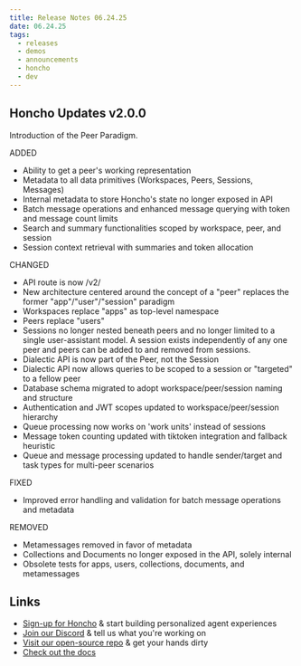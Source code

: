 ```yaml
---
title: Release Notes 06.24.25
date: 06.24.25
tags:
  - releases
  - demos
  - announcements
  - honcho
  - dev
---
```


## Honcho Updates v2.0.0

Introduction of the Peer Paradigm.

ADDED

- Ability to get a peer's working representation
- Metadata to all data primitives (Workspaces, Peers, Sessions, Messages)
- Internal metadata to store Honcho's state no longer exposed in API
- Batch message operations and enhanced message querying with token and message count limits
- Search and summary functionalities scoped by workspace, peer, and session
- Session context retrieval with summaries and token allocation

CHANGED

- API route is now /v2/
- New architecture centered around the concept of a "peer" replaces the former "app"/"user"/"session" paradigm
- Workspaces replace "apps" as top-level namespace
- Peers replace "users"
- Sessions no longer nested beneath peers and no longer limited to a single user-assistant model. A session exists independently of any one peer and peers can be added to and removed from sessions.
- Dialectic API is now part of the Peer, not the Session
- Dialectic API now allows queries to be scoped to a session or "targeted" to a fellow peer
- Database schema migrated to adopt workspace/peer/session naming and structure
- Authentication and JWT scopes updated to workspace/peer/session hierarchy
- Queue processing now works on 'work units' instead of sessions
- Message token counting updated with tiktoken integration and fallback heuristic
- Queue and message processing updated to handle sender/target and task types for multi-peer scenarios

FIXED

- Improved error handling and validation for batch message operations and metadata

REMOVED

- Metamessages removed in favor of metadata
- Collections and Documents no longer exposed in the API, solely internal
- Obsolete tests for apps, users, collections, documents, and metamessages
## Links

- [Sign-up for Honcho](https://app.honcho.dev/) & start building personalized agent experiences
- [Join our Discord](https://discord.gg/honcho) & tell us what you're working on
- [Visit our open-source repo](https://github.com/plastic-labs/honcho) & get your hands dirty
- [Check out the docs](https://docs.honcho.dev)